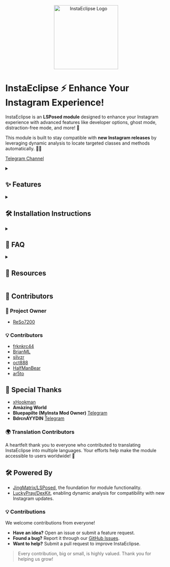 <p align="center">
  <img src="https://github.com/ReSo7200/InstaEclipse/blob/main/assets/logo.png" alt="InstaEclipse Logo" width="200"/>
</p>

# InstaEclipse ⚡ Enhance Your Instagram Experience!

InstaEclipse is an **LSPosed module** designed to enhance your Instagram experience with advanced features like developer options, ghost mode, distraction-free mode, and more! 🚀

This module is built to stay compatible with **new Instagram releases** by leveraging dynamic analysis to locate targeted classes and methods automatically. 🧠✨

[Telegram Channel](https://t.me/InstaEclipse)

<details>
<summary><h2>✨ Features </h2></summary>

### 🎛️ Developer Options
- Access hidden developer tools within Instagram for advanced functionality.
- Import/Export config.
- **Note:** These options are intended for use with **Alpha** or **Beta** versions of Instagram. (Beta is better) 

### 👻 Ghost Mode
- Stay incognito while browsing stories, lives, or DMs.
- Mark messages as read (Hold on the Gallery icon inside the DM)
- No screenshot notifications sent.
- View "view once" media more than once.
- Hide your typing status in DMs.

### 🧘 Distraction-Free Mode
- Enjoy Instagram without stories, reels, or explore feed distractions.  
- **Important:** After enabling Distraction-Free Mode:  
  1. **Force stop Instagram**.  
  2. **Clear Instagram's cache**.  
  3. Launch Instagram for a clean experience.

### 🚫 Remove Ads
- Get rid of all Instagram ads.

### 📉 Remove Analytics
- Block Instagram's tracking and analytics to protect your privacy.  
- Prevent unnecessary data sharing and usage metrics.

### 🔧 Misc Options
- Disable Auto Story Flipping.  
- Disable Auto Play Videos.
- Follower indicator
</details>


<details>
<summary><h2>🛠️ Installation Instructions</h2></summary>

⚠️ Install Instagram from [APKMirror](https://www.apkmirror.com/apk/instagram/instagram-instagram/), as the module may not fully support Google Play Store versions.

---

 **Install the Module**  
- Download and install the **InstaEclipse APK**. You can find the latest release [here](https://github.com/ReSo7200/InstaEclipse/releases).

### ✅ Root Users (LSPosed)


1️⃣ **Enable the Module in LSPosed**  
- Make sure you're using the latest **LSPosed fork by [JingMatrix](https://github.com/JingMatrix/LSPosed)**.  
- Open **LSPosed Manager** and enable **InstaEclipse** for the **Instagram app**.

2️⃣ **Access the Features**  
- Open **Instagram**, then **long-press the search icon** to access InstaEclipse settings.

---

### 🟡 Non-Root Users (LSPatch)

1️⃣ **Install LSPatch (JingMatrix Fork)**  
- Download and install the **LSPatch fork by [JingMatrix](https://github.com/JingMatrix/LSPatch)**.

2️⃣ **Patch Instagram**  
- Patch the **installed Instagram** or an **APK**.
- Use **Local Patch Mode**.
- Enable **"Inject loader dex"** in patch settings.
- Install the patched APK and log in to Instagram.

3️⃣ **Enable the Module in LSPatch**  
- Reopen **LSPatch**, go to the module list, and enable **InstaEclipse** for **Instagram**.

4️⃣ **Access the Features**  
- Open **Instagram**, then **long-press the search icon** to access InstaEclipse settings.

</details>


<details>

<summary><h2> 📖 FAQ </h2></summary>

### ❓ Module not enabled/Features not working?
Disable and re-enable the module in LSPosed/LSPatch.
Force stop and restart Instagram.

### ❓ Why are some labels obfuscated or numbered?
This is due to obfuscation in **Stable** versions of Instagram. Use **Beta** or **Alpha** versions to avoid this.

### ❓ Distraction-Free Mode enabled, but content still appears?
Force stop Instagram and **clear its cache** to apply the changes properly.

</details>

<details>
<summary><h2>📂 Resources </h2></summary>

- 🐙 **GitHub Repository:** [Explore InstaEclipse](https://github.com/ReSo7200/InstaEclipse)  
- 💬 **Support & Updates:** [Telegram Channel](https://t.me/InstaEclipse)  
- ⚙️ **LSPosed - Fork By [JingMatrix](https://github.com/JingMatrix/)** [LSPosed](https://github.com/JingMatrix/LSPosed)


</details>

## 🎉 Contributors

### 👑 Project Owner
- [ReSo7200](https://github.com/ReSo7200/)

### 💡 Contributors
- [frknkrc44](https://github.com/frknkrc44)
- [BrianML](https://github.com/brianml31)
- [silvzr](https://github.com/silvzr)
- [oct888](https://github.com/oct888)
- [HalfManBear](https://github.com/halfmanbear)
- [ar5to](https://github.com/ar5to)

## 🙌 Special Thanks
- [xHookman](https://github.com/xHookman)  
- **Amàzing World**  
- **Bluepapilte (MyInsta Mod Owner)** [Telegram](https://t.me/instasmashrepo)  
- **BdrcnAYYDIN** [Telegram](https://t.me/BdrcnAYYDIN)  


### 🌍 Translation Contributors  
A heartfelt thank you to everyone who contributed to translating InstaEclipse into multiple languages. Your efforts help make the module accessible to users worldwide! 🌟


## 🛠️ Powered By

- [JingMatrix/LSPosed](https://github.com/JingMatrix/LSPosed), the foundation for module functionality.
- [LuckyPray/DexKit](https://github.com/LuckyPray/DexKit), enabling dynamic analysis for compatibility with new Instagram updates.  


### 💡 Contributions
We welcome contributions from everyone!  
- **Have an idea?** Open an issue or submit a feature request.  
- **Found a bug?** Report it through our [GitHub Issues](https://github.com/ReSo7200/InstaEclipse/issues).  
- **Want to help?** Submit a pull request to improve InstaEclipse.

> Every contribution, big or small, is highly valued. Thank you for helping us grow!
